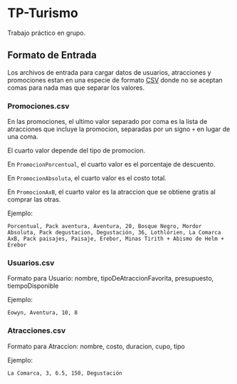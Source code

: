 # TP-Turismo
Trabajo práctico en grupo.

## Formato de Entrada

Los archivos de entrada para cargar datos de usuarios, atracciones y promociones estan en una especie de formato [CSV](https://es.wikipedia.org/wiki/Valores_separados_por_comas) donde no se aceptan comas para nada mas que separar los valores.

### Promociones.csv

En las promociones, el ultimo valor separado por coma es la lista de atracciones que incluye la promocion, separadas por un signo `+` en lugar de una coma. 

El cuarto valor depende del tipo de promocion. 

En `PromocionPorcentual`, el cuarto valor es el porcentaje de descuento. 

En `PromocionAbsoluta`, el cuarto valor es el costo total. 

En `PromocionAxB`, el cuarto valor es la atraccion que se obtiene gratis al comprar las otras.

Ejemplo:

```
Porcentual, Pack aventura, Aventura, 20, Bosque Negro, Mordor
Absoluta, Pack degustacion, Degustación, 36, Lothlórien, La Comarca
AxB, Pack paisajes, Paisaje, Erebor, Minas Tirith + Abismo de Helm + Erebor
```

### Usuarios.csv

Formato para Usuario: nombre, tipoDeAtraccionFavorita, presupuesto, tiempoDisponible

Ejemplo:

```
Eowyn, Aventura, 10, 8
```

### Atracciones.csv

Formato para Atraccion: nombre, costo, duracion, cupo, tipo

Ejemplo:

```
La Comarca, 3, 6.5, 150, Degustación
```
